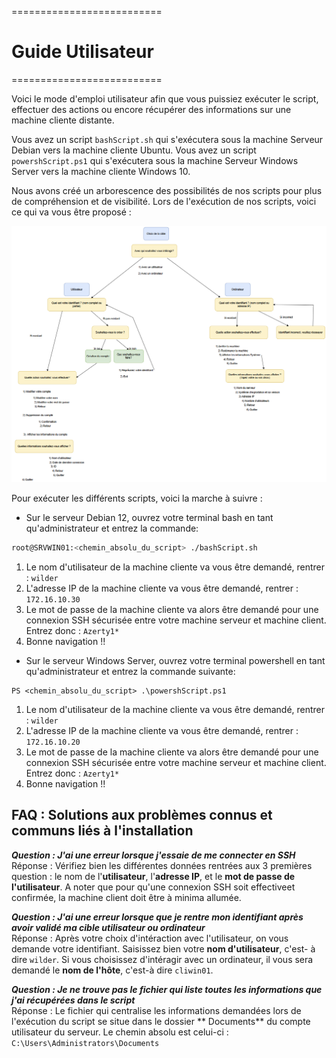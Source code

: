 ==========================
# Guide Utilisateur
==========================

Voici le mode d'emploi utilisateur afin que vous puissiez exécuter le script, effectuer des actions ou encore récupérer des informations sur une machine cliente distante.

Vous avez un script `bashScript.sh` qui s'exécutera sous la machine Serveur Debian vers la machine cliente Ubuntu.
Vous avez un script `powershScript.ps1` qui s'exécutera sous la machine Serveur Windows Server vers la machine cliente Windows 10.

Nous avons créé un arborescence des possibilités de nos scripts pour plus de compréhension et de visibilité.
Lors de l'exécution de nos scripts, voici ce qui va vous être proposé :

<P ALIGN="center"><IMG src="Captures d'écran USERGUIDE\Capture d'écran 2024-11-11 151650.png" width=1100></P>

Pour exécuter les différents scripts, voici la marche à suivre :

- Sur le serveur Debian 12, ouvrez votre terminal bash en tant qu'administrateur et entrez la commande:

```bash
root@SRVWIN01:<chemin_absolu_du_script> ./bashScript.sh
```

1. Le nom d'utilisateur de la machine cliente va vous être demandé, rentrer : `wilder`
2. L'adresse IP de la machine cliente va vous être demandé, rentrer : `172.16.10.30`
3. Le mot de passe de la machine cliente va alors être demandé pour une connexion SSH sécurisée entre votre machine serveur et machine client. Entrez donc : `Azerty1*`
4. Bonne navigation !!

- Sur le serveur Windows Server, ouvrez votre terminal powershell en tant qu'administrateur et entrez la commande suivante:

```
PS <chemin_absolu_du_script> .\powershScript.ps1
```

1. Le nom d'utilisateur de la machine cliente va vous être demandé, rentrer : `wilder`
2. L'adresse IP de la machine cliente va vous être demandé, rentrer : `172.16.10.20`
3. Le mot de passe de la machine cliente va alors être demandé pour une connexion SSH sécurisée entre votre machine serveur et machine client. Entrez donc : `Azerty1*`
4. Bonne navigation !!

## FAQ : Solutions aux problèmes connus et communs liés à l'installation

**_Question : J'ai une erreur lorsque j'essaie de me connecter en SSH_**<br>
Réponse : Vérifiez bien les différentes données rentrées aux 3 premières question : le nom de l'**utilisateur**, l'**adresse IP**, et le **mot de passe de l'utilisateur**. A noter que pour qu'une connexion SSH soit effectiveet confirmée, la machine client doit être à minima allumée.

**_Question : J'ai une erreur lorsque que je rentre mon identifiant après avoir validé ma cible utilisateur ou ordinateur_**<br>
Réponse : Après votre choix d'intéraction avec l'utilisateur, on vous demande votre identifiant. Saisissez bien votre **nom d'utilisateur**, c'est- à dire `wilder`. Si vous choisissez d'intéragir avec un ordinateur, il vous sera demandé le **nom de l'hôte**, c'est-à dire `cliwin01`.

**_Question : Je ne trouve pas le fichier qui liste toutes les informations que j'ai récupérées dans le script_**<br>
Réponse : Le fichier qui centralise les informations demandées lors de l'exécution du script se situe dans le dossier ** Documents** du compte utilisateur du serveur. Le chemin absolu est celui-ci : `C:\Users\Administrators\Documents`
